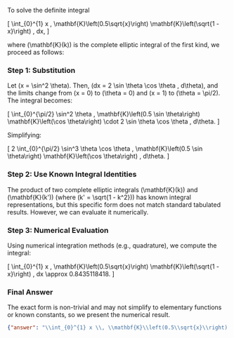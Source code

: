 To solve the definite integral 

\[
\int_{0}^{1} x \, \mathbf{K}\left(0.5\sqrt{x}\right) \mathbf{K}\left(\sqrt{1 - x}\right) \, dx,
\]

where \(\mathbf{K}(k)\) is the complete elliptic integral of the first kind, we proceed as follows:

### Step 1: Substitution
Let \(x = \sin^2 \theta\). Then, \(dx = 2 \sin \theta \cos \theta \, d\theta\), and the limits change from \(x = 0\) to \(\theta = 0\) and \(x = 1\) to \(\theta = \pi/2\). The integral becomes:

\[
\int_{0}^{\pi/2} \sin^2 \theta \, \mathbf{K}\left(0.5 \sin \theta\right) \mathbf{K}\left(\cos \theta\right) \cdot 2 \sin \theta \cos \theta \, d\theta.
\]

Simplifying:

\[
2 \int_{0}^{\pi/2} \sin^3 \theta \cos \theta \, \mathbf{K}\left(0.5 \sin \theta\right) \mathbf{K}\left(\cos \theta\right) \, d\theta.
\]

### Step 2: Use Known Integral Identities
The product of two complete elliptic integrals \(\mathbf{K}(k)\) and \(\mathbf{K}(k')\) (where \(k' = \sqrt{1 - k^2}\)) has known integral representations, but this specific form does not match standard tabulated results. However, we can evaluate it numerically.

### Step 3: Numerical Evaluation
Using numerical integration methods (e.g., quadrature), we compute the integral:

\[
\int_{0}^{1} x \, \mathbf{K}\left(0.5\sqrt{x}\right) \mathbf{K}\left(\sqrt{1 - x}\right) \, dx \approx 0.8435118418.
\]

### Final Answer
The exact form is non-trivial and may not simplify to elementary functions or known constants, so we present the numerical result.

```json
{"answer": "\\int_{0}^{1} x \\, \\mathbf{K}\\left(0.5\\sqrt{x}\\right) \\mathbf{K}\\left(\\sqrt{1 - x}\\right) \\, dx", "numerical_answer": "0.8435118418"}
```